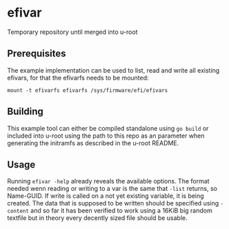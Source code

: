 # efivar
Temporary repository until merged into u-root

## Prerequisites
The example implementation can be used to list, read and write all
existing efivars, for that the efivarfs needs to be mounted:

```
mount -t efivarfs efivarfs /sys/firmware/efi/efivars
```

## Building
This example tool can either be compiled standalone using 
`go build` or included into u-root using the path to this repo
as an parameter when generating the initramfs as described in
the u-root README.

## Usage
Running `efivar -help` already reveals the available options.
The format needed wenn reading or writing to a var is the same
that `-list` returns, so Name-GUID. If write is called on a not
yet existing variable, it is being created. The data that is supposed
to be written should be specified using `-content` and so far it has
been verified to work using a 16KiB big random textfile but in theory
every decently sized file should be usable.
